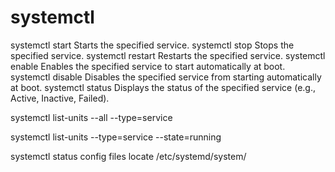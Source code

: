 # systemctl

systemctl start <service> 	Starts the specified service.
systemctl stop <service> 	Stops the specified service.
systemctl restart <service> 	Restarts the specified service.
systemctl enable <service> 	Enables the specified service to start automatically at boot.
systemctl disable <service> 	Disables the specified service from starting automatically at boot.
systemctl status <service> 	Displays the status of the specified service (e.g., Active, Inactive, Failed).

systemctl list-units --all --type=service


systemctl list-units --type=service --state=running


systemctl status <service> config files locate /etc/systemd/system/